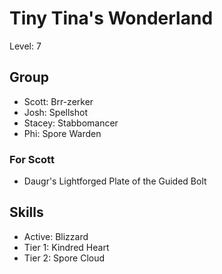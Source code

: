 # Tiny Tina's Wonderland

Level: 7

## Group

* Scott: Brr-zerker
* Josh: Spellshot
* Stacey: Stabbomancer
* Phi: Spore Warden

### For Scott

* Daugr's Lightforged Plate of the Guided Bolt

## Skills

* Active: Blizzard
* Tier 1: Kindred Heart
* Tier 2: Spore Cloud
